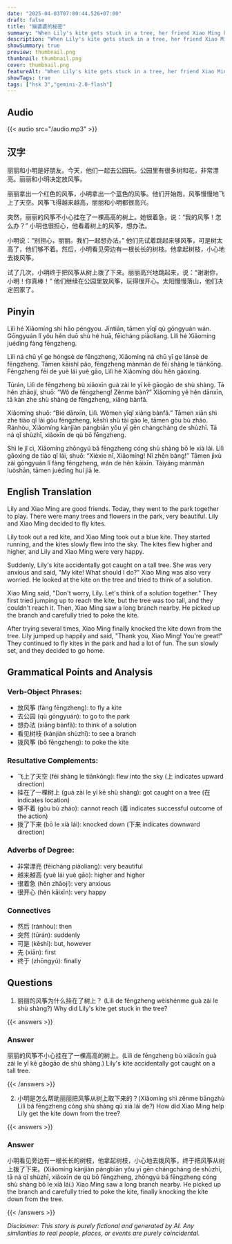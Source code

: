 ```yaml
---
date: "2025-04-03T07:00:44.526+07:00"
draft: false
title: "猫婆婆的秘密"
summary: "When Lily's kite gets stuck in a tree, her friend Xiao Ming helps her retrieve it with a branch, and they continue to enjoy their day in the park."
description: "When Lily's kite gets stuck in a tree, her friend Xiao Ming helps her retrieve it with a branch, and they continue to enjoy their day in the park."
showSummary: true
preview: thumbnail.png
thumbnail: thumbnail.png
cover: thumbnail.png
featureAlt: "When Lily's kite gets stuck in a tree, her friend Xiao Ming helps her retrieve it with a branch, and they continue to enjoy their day in the park."
showTags: true
tags: ["hsk 3","gemini-2.0-flash"]
---
```


## Audio
{{< audio src="/audio.mp3" >}}

## 汉字

丽丽和小明是好朋友。今天，他们一起去公园玩。公园里有很多树和花，非常漂亮。丽丽和小明决定放风筝。

丽丽拿出一个红色的风筝，小明拿出一个蓝色的风筝。他们开始跑，风筝慢慢地飞上了天空。风筝飞得越来越高，丽丽和小明都很高兴。

突然，丽丽的风筝不小心挂在了一棵高高的树上。她很着急，说：“我的风筝！怎么办？” 小明也很担心，他看着树上的风筝，想办法。

小明说：“别担心，丽丽。我们一起想办法。” 他们先试着跳起来够风筝，可是树太高了，他们够不着。然后，小明看见旁边有一根长长的树枝。他拿起树枝，小心地去拨风筝。

试了几次，小明终于把风筝从树上拨了下来。丽丽高兴地跳起来，说：“谢谢你，小明！你真棒！” 他们继续在公园里放风筝，玩得很开心。太阳慢慢落山，他们决定回家了。

## Pinyin

Lìlì hé Xiǎomíng shì hǎo péngyou. Jīntiān, tāmen yīqǐ qù gōngyuán wán. Gōngyuán lǐ yǒu hěn duō shù hé huā, fēicháng piàoliang. Lìlì hé Xiǎomíng juédìng fàng fēngzheng.

Lìlì ná chū yī ge hóngsè de fēngzheng, Xiǎomíng ná chū yī ge lánsè de fēngzheng. Tāmen kāishǐ pǎo, fēngzheng mànmàn de fēi shàng le tiānkōng. Fēngzheng fēi de yuè lái yuè gāo, Lìlì hé Xiǎomíng dōu hěn gāoxìng.

Tūrán, Lìlì de fēngzheng bù xiǎoxīn guà zài le yī kē gāogāo de shù shàng. Tā hěn zhāojí, shuō: “Wǒ de fēngzheng! Zěnme bàn?” Xiǎomíng yě hěn dānxīn, tā kàn zhe shù shàng de fēngzheng, xiǎng bànfǎ.

Xiǎomíng shuō: “Bié dānxīn, Lìlì. Wǒmen yīqǐ xiǎng bànfǎ.” Tāmen xiān shì zhe tiào qǐ lái gòu fēngzheng, kěshì shù tài gāo le, tāmen gòu bù zháo. Ránhòu, Xiǎomíng kànjiàn pángbiān yǒu yī gēn chángcháng de shùzhī. Tā ná qǐ shùzhī, xiǎoxīn de qù bō fēngzheng.

Shì le jǐ cì, Xiǎomíng zhōngyú bǎ fēngzheng cóng shù shàng bō le xià lái. Lìlì gāoxìng de tiào qǐ lái, shuō: “Xièxie nǐ, Xiǎomíng! Nǐ zhēn bàng!” Tāmen jìxù zài gōngyuán lǐ fàng fēngzheng, wán de hěn kāixīn. Tàiyáng mànmàn luòshān, tāmen juédìng huí jiā le.

## English Translation

Lily and Xiao Ming are good friends. Today, they went to the park together to play. There were many trees and flowers in the park, very beautiful. Lily and Xiao Ming decided to fly kites.

Lily took out a red kite, and Xiao Ming took out a blue kite. They started running, and the kites slowly flew into the sky. The kites flew higher and higher, and Lily and Xiao Ming were very happy.

Suddenly, Lily's kite accidentally got caught on a tall tree. She was very anxious and said, "My kite! What should I do?" Xiao Ming was also very worried. He looked at the kite on the tree and tried to think of a solution.

Xiao Ming said, "Don't worry, Lily. Let's think of a solution together." They first tried jumping up to reach the kite, but the tree was too tall, and they couldn't reach it. Then, Xiao Ming saw a long branch nearby. He picked up the branch and carefully tried to poke the kite.

After trying several times, Xiao Ming finally knocked the kite down from the tree. Lily jumped up happily and said, "Thank you, Xiao Ming! You're great!" They continued to fly kites in the park and had a lot of fun. The sun slowly set, and they decided to go home.

## Grammatical Points and Analysis

### Verb-Object Phrases:

- 放风筝 (fàng fēngzheng): to fly a kite
- 去公园 (qù gōngyuán): to go to the park
- 想办法 (xiǎng bànfǎ): to think of a solution
- 看见树枝 (kànjiàn shùzhī): to see a branch
- 拨风筝 (bō fēngzheng): to poke the kite

### Resultative Complements:

- 飞上了天空 (fēi shàng le tiānkōng): flew into the sky (上 indicates upward direction)
- 挂在了一棵树上 (guà zài le yī kē shù shàng): got caught on a tree (在 indicates location)
- 够不着 (gòu bù zháo): cannot reach (着 indicates successful outcome of the action)
- 拨了下来 (bō le xià lái): knocked down (下来 indicates downward direction)

### Adverbs of Degree:

- 非常漂亮 (fēicháng piàoliang): very beautiful
- 越来越高 (yuè lái yuè gāo): higher and higher
- 很着急 (hěn zhāojí): very anxious
- 很开心 (hěn kāixīn): very happy

### Connectives

- 然后 (ránhòu): then
- 突然 (tūrán): suddenly
- 可是 (kěshì): but, however
- 先 (xiān): first
- 终于 (zhōngyú): finally

## Questions

1.  丽丽的风筝为什么挂在了树上？ (Lìlì de fēngzheng wèishénme guà zài le shù shàng?) Why did Lily's kite get stuck in the tree?

{{< answers >}}

### Answer
丽丽的风筝不小心挂在了一棵高高的树上。(Lìlì de fēngzheng bù xiǎoxīn guà zài le yī kē gāogāo de shù shàng.) Lily's kite accidentally got caught on a tall tree.

{{< /answers >}}

2.  小明是怎么帮助丽丽把风筝从树上取下来的？(Xiǎomíng shì zěnme bāngzhù Lìlì bǎ fēngzheng cóng shù shàng qǔ xià lái de?) How did Xiao Ming help Lily get the kite down from the tree?

{{< answers >}}

### Answer
小明看见旁边有一根长长的树枝，他拿起树枝，小心地去拨风筝，终于把风筝从树上拨了下来。(Xiǎomíng kànjiàn pángbiān yǒu yī gēn chángcháng de shùzhī, tā ná qǐ shùzhī, xiǎoxīn de qù bō fēngzheng, zhōngyú bǎ fēngzheng cóng shù shàng bō le xià lái.) Xiao Ming saw a long branch nearby. He picked up the branch and carefully tried to poke the kite, finally knocking the kite down from the tree.

{{< /answers >}}


*Disclaimer: This story is purely fictional and generated by AI. Any similarities to real people, places, or events are purely coincidental.*